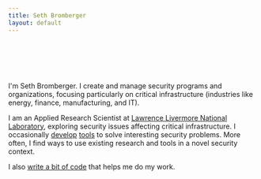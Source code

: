 ```yaml
---
title: Seth Bromberger
layout: default
---
```


<br/><br/><br/><br/>

I'm Seth Bromberger. I create and manage security programs and organizations, focusing particularly on critical infrastructure (industries like energy, finance, manufacturing, and IT).

I am an Applied Research Scientist at [Lawrence Livermore National Laboratory](http://www.llnl.gov), exploring security issues affecting critical infrastructure. I occasionally [develop](/projects#topsight) [tools](http://netcanary.com) to solve interesting security problems. More often, I find ways to use existing research and tools in a novel security context.

I also [write a bit of code](https://github.com/sbromberger) that helps me do my work.
